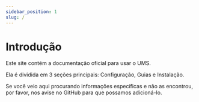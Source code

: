```yaml
---
sidebar_position: 1
slug: /
---
```


# Introdução

Este site contém a documentação oficial para usar o UMS.

Ela é dividida em 3 seções principais: Configuração, Guias e Instalação.

Se você veio aqui procurando informações específicas e não as encontrou, por favor, nos avise no GitHub para que possamos adicioná-lo.
